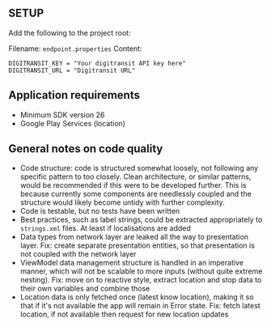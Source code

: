 ## SETUP

Add the following to the project root:

Filename: `endpoint.properties` 
Content: 
```
DIGITRANSIT_KEY = "Your digitransit API key here"
DIGITRANSIT_URL = "Digitransit URL"
```

## Application requirements
- Minimum SDK version 26
- Google Play Services (location)

## General notes on code quality
- Code structure: code is structured somewhat loosely, not following any specific pattern to too closely. Clean architecture, or similar patterns, would be recommended if this were to be developed further. This is because currently some components are needlessly coupled and the structure would likely become untidy with further complexity.
- Code is testable, but no tests have been written
- Best practices, such as label strings, could be extracted appropriately to `strings.xml` files. At least if localisations are added
- Data types from network layer are leaked all the way to presentation layer. Fix: create separate presentation entities, so that presentation is not coupled with the network layer
- ViewModel data management structure is handled in an imperative manner, which will not be scalable to more inputs (without quite extreme nesting). Fix: move on to reactive style, extract location and stop data to their own variables and combine those
- Location data is only fetched once (latest know location), making it so that if it's not available the app will remain in Error state. Fix: fetch latest location, if not available then request for new location updates
